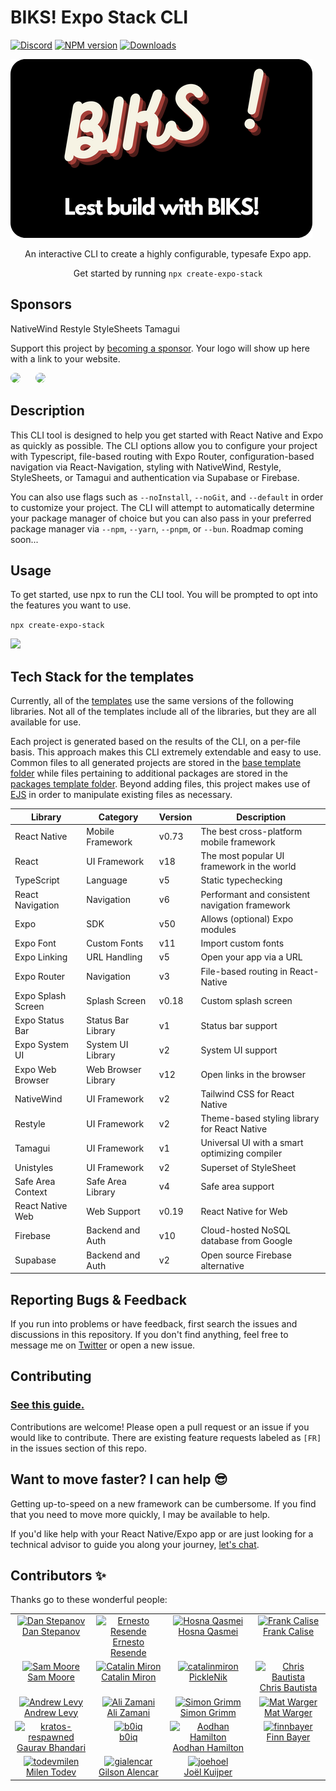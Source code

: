 # BIKS! Expo Stack CLI

[![Discord](https://img.shields.io/discord/1173879003191459860?color=%235865F2&label=Discord&logo=discord&logoColor=%23fff)](https://expostack.dev/discord) [![NPM version][npm-image]][npm-url]
[![Downloads][downloads-image]][npm-url]

<img src="../docs/public/biksbanner.png" />

<p align="center">
  An interactive CLI to create a highly configurable, typesafe Expo app.
</p>

<p align="center">
  Get started by running <code>npx create-expo-stack</code>

## Sponsors

NativeWind
Restyle
StyleSheets
Tamagui

Support this project by <a href="https://github.com/sponsors/danstepanov" target="_blank">becoming a sponsor</a>. Your logo will show up here with a link to your website.

<a href="https://galaxies.dev/" target="_blank" style="margin-top: 10px;margin-right: 10px; margin-bottom: 10px;" ><img src="https://expostack.dev/galaxies-logo.svg"  style="border-radius: 50%;"></a> <a href="https://expo.dev/" target="_blank" style="margin: 10px;"><img src="https://expostack.dev/expo-logo.svg"  style="border-radius: 50%;"></a>

## Description

This CLI tool is designed to help you get started with React Native and Expo as quickly as possible. The CLI options allow you to configure your project with Typescript, file-based routing with Expo Router, configuration-based navigation via React-Navigation, styling with NativeWind, Restyle, StyleSheets, or Tamagui and authentication via Supabase or Firebase.

You can also use flags such as `--noInstall`, `--noGit`, and `--default` in order to customize your project. The CLI will attempt to automatically determine your package manager of choice but you can also pass in your preferred package manager via `--npm`, `--yarn`, `--pnpm`, or `--bun`. Roadmap coming soon...

## Usage

To get started, use npx to run the CLI tool. You will be prompted to opt into the features you want to use.

`npx create-expo-stack`

<img src="https://github.com/danstepanov/create-expo-stack/assets/5482800/e709dd66-cb9b-463c-91f9-b842bb80585c" />

## Tech Stack for the templates

Currently, all of the [templates](https://github.com/danstepanov/create-expo-stack/tree/main/cli/src/templates) use the same versions of the following libraries. Not all of the templates include all of the libraries, but they are all available for use.

Each project is generated based on the results of the CLI, on a per-file basis. This approach makes this CLI extremely extendable and easy to use. Common files to all generated projects are stored in the [base template folder](https://github.com/danstepanov/create-expo-stack/tree/main/cli/src/templates/base) while files pertaining to additional packages are stored in the [packages template folder](https://github.com/danstepanov/create-expo-stack/tree/main/cli/src/templates/packages). Beyond adding files, this project makes use of [EJS](https://ejs.co/) in order to manipulate existing files as necessary.

| Library            | Category            | Version | Description                                    |
| ------------------ | ------------------- | ------- | ---------------------------------------------- |
| React Native       | Mobile Framework    | v0.73   | The best cross-platform mobile framework       |
| React              | UI Framework        | v18     | The most popular UI framework in the world     |
| TypeScript         | Language            | v5      | Static typechecking                            |
| React Navigation   | Navigation          | v6      | Performant and consistent navigation framework |
| Expo               | SDK                 | v50     | Allows (optional) Expo modules                 |
| Expo Font          | Custom Fonts        | v11     | Import custom fonts                            |
| Expo Linking       | URL Handling        | v5      | Open your app via a URL                        |
| Expo Router        | Navigation          | v3      | File-based routing in React-Native             |
| Expo Splash Screen | Splash Screen       | v0.18   | Custom splash screen                           |
| Expo Status Bar    | Status Bar Library  | v1      | Status bar support                             |
| Expo System UI     | System UI Library   | v2      | System UI support                              |
| Expo Web Browser   | Web Browser Library | v12     | Open links in the browser                      |
| NativeWind         | UI Framework        | v2      | Tailwind CSS for React Native                  |
| Restyle            | UI Framework        | v2      | Theme-based styling library for React Native   |
| Tamagui            | UI Framework        | v1      | Universal UI with a smart optimizing compiler  |
| Unistyles          | UI Framework        | v2      | Superset of StyleSheet                         |
| Safe Area Context  | Safe Area Library   | v4      | Safe area support                              |
| React Native Web   | Web Support         | v0.19   | React Native for Web                           |
| Firebase           | Backend and Auth    | v10     | Cloud-hosted NoSQL database from Google        |
| Supabase           | Backend and Auth    | v2      | Open source Firebase alternative               |

## Reporting Bugs & Feedback

If you run into problems or have feedback, first search the issues and discussions in this repository. If you don't find anything, feel free to message me on [Twitter](https://twitter.com/danstepanov) or open a new issue.

## Contributing

### [See this guide.](https://github.com/danstepanov/create-expo-stack/blob/main/contributing.md)

Contributions are welcome! Please open a pull request or an issue if you would like to contribute. There are existing feature requests labeled as `[FR]` in the issues section of this repo.

## Want to move faster? I can help 😎

Getting up-to-speed on a new framework can be cumbersome. If you find that you need to move more quickly, I may be available to help.

If you'd like help with your React Native/Expo app or are just looking for a technical advisor to guide you along your journey, [let's chat](https://twitter.com/danstepanov).

## Contributors ✨

Thanks go to these wonderful people:

<table>
	<tbody>
		<tr>
			<td align="center" valign="top" width="14.28%">
				<a href="https://onlydans.gg/">
					<img src="https://pbs.twimg.com/profile_images/1689473757713514496/8fQrCrBx_400x400.jpg" width="100px;" alt="Dan Stepanov"/>
					<br />
					Dan Stepanov
				</a>
			</td>
			<td align="center" valign="top" width="14.28%">
				<a href="https://twitter.com/ernestodotgg">
					<img src="https://pbs.twimg.com/profile_images/1647055447931617285/RPeZJI3z_400x400.jpg" width="100px;" alt="Ernesto Resende"/>
					<br />
					Ernesto Resende
				</a>
			</td>
			<td align="center" valign="top" width="14.28%">
				<a href="https://github.com/hqasmei">
					<img src="https://avatars.githubusercontent.com/u/39573679?v=4" width="100px;" alt="Hosna Qasmei"/>
					<br />
					Hosna Qasmei
				</a>
			</td>
			<td align="center" valign="top" width="14.28%">
				<a href="https://github.com/frankcalise/">
					<img src="https://pbs.twimg.com/profile_images/1262363198839238662/uIfRNVBY_400x400.jpg" width="100px;" alt="Frank Calise"/>
					<br />
					Frank Calise
				</a>
			</td>
		</tr>
		<tr>
			<td align="center" valign="top" width="14.28%">
				<a href="https://github.com/sammoore">
					<img src="https://avatars.githubusercontent.com/u/2035492?v=4" width="100px;" alt="Sam Moore"/>
					<br />
					Sam Moore
				</a>
			</td>
			<td align="center" valign="top" width="14.28%">
				<a href="https://twitter.com/mironcatalin">
					<img src="https://avatars.githubusercontent.com/u/2805320?v=4" width="100px;" alt="Catalin Miron"/>
					<br />
					Catalin Miron
				</a>
			</td>
			<td align="center" valign="top" width="14.28%">
				<a href="https://twitter.com/PickleNik0864">
					<img src="https://pbs.twimg.com/profile_images/1694518037385244672/eaS0RTwB_400x400.jpg" width="100px;" alt="catalinmiron"/>
					<br />
					PickleNik
				</a>
			</td>
			<td align="center" valign="top" width="14.28%">
				<a href="https://twitter.com/trashh_dev">
					<img src="https://pbs.twimg.com/profile_images/1598959528518643713/aWdwBYxv_400x400.jpg" width="100px;" alt="Chris Bautista"/>
					<br />
					Chris Bautista
				</a>
			</td>
		</tr>
		<tr>
			<td align="center" valign="top" width="14.28%">
				<a href="https://twitter.com/hugemathguy">
					<img src="https://pbs.twimg.com/profile_images/1503470123763617796/49xDaART_400x400.jpg" width="100px;" alt="Andrew Levy"/>
					<br />
					Andrew Levy
				</a>
			</td>
			<td align="center" valign="top" width="14.28%">
				<a href="https://twitter.com/alire74_">
					<img src="https://pbs.twimg.com/profile_images/1680836863026765824/lrljy0sl_400x400.jpg" width="100px;" alt="Ali Zamani"/>
					<br />
					Ali Zamani
				</a>
			</td>
			<td align="center" valign="top" width="14.28%">
				<a href="https://github.com/saimon24">
					<img src="https://avatars.githubusercontent.com/u/2514208?v=4" width="100px;" alt="Simon Grimm"/>
					<br />
					Simon Grimm
				</a>
			</td>
			<td align="center" valign="top" width="14.28%">
				<a href="https://twitter.com/mwarger">
					<img src="https://avatars.githubusercontent.com/u/686823?v=4" width="100px;" alt="Mat Warger"/>
					<br />
					Mat Warger
				</a>
			</td>
		</tr>
		<tr>
			<td align="center" valign="top" width="14.28%">
				<a href="https://github.com/kratos-respawned">
					<img src="https://avatars.githubusercontent.com/u/87561983?v=4" width="100px;" alt="kratos-respawned"/>
					<br />
					Gaurav Bhandari
				</a>
			</td>
			<td align="center" valign="top" width="14.28%">
				<a href="https://github.com/b0iq">
					<img src="https://avatars.githubusercontent.com/u/106549013?v=4" width="100px;" alt="b0iq"/>
					<br />
					b0iq
				</a>
			</td>
			<td align="center" valign="top" width="14.28%">
				<a href="https://aodhan.netlify.app/">
					<img src="https://pbs.twimg.com/profile_images/1472990183993888772/3X5J4d9__400x400.png" width="100px;" alt="Aodhan Hamilton"/>
					<br />
					Aodhan Hamilton
				</a>
			</td>
			<td align="center" valign="top" width="14.28%">
				<a href="https://github.com/finnbayer">
					<img src="https://avatars.githubusercontent.com/u/115630860?v=4" width="100px;" alt="finnbayer"/>
					<br />
					Finn Bayer
				</a>
			</td>
		</tr>
		<tr>
			<td align="center" valign="top" width="14.28%">
				<a href="https://github.com/todevmilen">
					<img src="https://avatars.githubusercontent.com/u/78319110?v=4" width="100px;" alt="todevmilen"/>
					<br />
					Milen Todev
				</a>
			</td>
			<td align="center" valign="top" width="14.28%">
				<a href="https://github.com/gialencar">
					<img src="https://avatars.githubusercontent.com/u/11895696?v=4" width="100px;" alt="gialencar"/>
					<br />
					Gilson Alencar
				</a>
			</td>
			<td align="center" valign="top" width="14.28%">
				<a href="https://github.com/Joehoel">
					<img src="https://avatars.githubusercontent.com/u/31251240?v=4" width="100px;" alt="joehoel"/>
					<br />
					Joël Kuijper
				</a>
			</td>
		</tr>
	</tbody>
</table>

[downloads-image]: https://img.shields.io/npm/dm/create-expo-stack?color=364fc7&logoColor=364fc7
[npm-url]: https://www.npmjs.com/package/create-expo-stack
[npm-image]: https://img.shields.io/npm/v/create-expo-stack?color=0b7285&logoColor=0b7285
